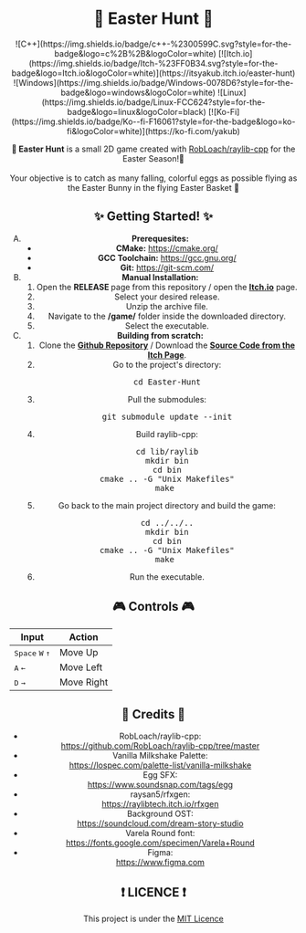 <h1 align="center">
    🥚 Easter Hunt 🐰
</h1>

<div align="center">
![C++](https://img.shields.io/badge/c++-%2300599C.svg?style=for-the-badge&logo=c%2B%2B&logoColor=white) 
[![Itch.io](https://img.shields.io/badge/Itch-%23FF0B34.svg?style=for-the-badge&logo=Itch.io&logoColor=white)](https://itsyakub.itch.io/easter-hunt) 
![Windows](https://img.shields.io/badge/Windows-0078D6?style=for-the-badge&logo=windows&logoColor=white) 
![Linux](https://img.shields.io/badge/Linux-FCC624?style=for-the-badge&logo=linux&logoColor=black) 
[![Ko-Fi](https://img.shields.io/badge/Ko--fi-F16061?style=for-the-badge&logo=ko-fi&logoColor=white)](https://ko-fi.com/yakub) 
<div>

<p align="center">
<strong>🐣 Easter Hunt</strong> is a small 2D game created with <a href="https://github.com/RobLoach/raylib-cpp">RobLoach/raylib-cpp</a> for the Easter Season!🐰 <br> <br>
Your objective is to catch as many falling, colorful eggs as possible flying as the Easter Bunny in the flying Easter Basket 🧺
</p>

<h2 align="center">
    ✨ Getting Started! ✨
</h2>
<ol type="A">
    <li> <strong>Prerequesites:</strong>
        <ul type="disc">
            <li> <strong>CMake:</strong> <a href="https://cmake.org/">https://cmake.org/</a>
            <li> <strong>GCC Toolchain:</strong> <a href="https://gcc.gnu.org/">https://gcc.gnu.org/</a>
            <li> <strong>Git:</strong> <a href="https://git-scm.com/">https://git-scm.com/</a>
        </ul>
    <li> <strong>Manual Installation:</strong>
        <ol type="1">
            <li> Open the <strong> RELEASE </strong> page from this repository / open the <strong><a href="https://itsyakub.itch.io/easter-hunt">Itch.io</a></strong> page.
            <li> Select your desired release.
            <li> Unzip the archive file.
            <li> Navigate to the <strong>/game/</strong> folder inside the downloaded directory.
            <li> Select the executable.
        </ol> 
    </li>
    <li> <strong>Building from scratch:</strong>
        <ol type="1">
            <li> Clone the <strong><a href="https://github.com/itsYakub/Easter-Hunt">Github Repository</a></strong> / Download the <strong><a href="https://itsyakub.itch.io/easter-hunt">Source Code from the Itch Page</a></strong>.
            <li> Go to the project's directory: 
<pre>
cd Easter-Hunt
</pre>
            <li> Pull the submodules: <br>
<pre>
git submodule update --init
</pre>
            <li> Build raylib-cpp: <br>
<pre>
cd lib/raylib
mkdir bin
cd bin
cmake .. -G "Unix Makefiles"
make 
</pre>
            <li> Go back to the main project directory and build the game: <br>
<pre>
cd ../../..
mkdir bin
cd bin
cmake .. -G "Unix Makefiles"
make 
</pre>
            <li> Run the executable.
        </ol>
    </li>
</ol>

<h2 align="center">
    🎮 Controls 🎮
</h2>
<table align="center">
    <thead>
        <tr>
            <th> Input </th>
            <th> Action </th>
        </tr>
    </thead>
    <tbody>
        <tr>
            <td> <kbd>Space</kbd> <kbd>W</kbd> <kbd> ↑ </kbd> </td>
            <td> Move Up </td>
        </tr>
        <tr>
            <td> <kbd>A</kbd> <kbd>←</kbd> </td>
            <td> Move Left </td>
        </tr>
        <tr>
            <td> <kbd>D</kbd> <kbd>→</kbd> </td>
            <td> Move Right </td>
        </tr>
    </tbody>
<table>

<h2 align="center">
    📖 Credits 📖
</h2>
<ul type="disc">
    <li>RobLoach/raylib-cpp: <br>
    <a href="https://github.com/RobLoach/raylib-cpp/tree/master ">https://github.com/RobLoach/raylib-cpp/tree/master </a>
    <li>Vanilla Milkshake Palette: <br>
     <a href="https://lospec.com/palette-list/vanilla-milkshake">https://lospec.com/palette-list/vanilla-milkshake</a>
    <li> Egg SFX: <br>
    <a href="https://www.soundsnap.com/tags/egg">https://www.soundsnap.com/tags/egg</a>
    <li> raysan5/rfxgen: <br>
    <a href="https://raylibtech.itch.io/rfxgen">https://raylibtech.itch.io/rfxgen</a>
    <li> Background OST: <br>
    <a href="https://soundcloud.com/dream-story-studio">https://soundcloud.com/dream-story-studio</a>
    <li> Varela Round font: <br>
    <a href="https://fonts.google.com/specimen/Varela+Round">https://fonts.google.com/specimen/Varela+Round</a>
    <li> Figma: <br>
    <a href="https://www.figma.com">https://www.figma.com</a>
</ul>

<h2 align="center">
    ❗ LICENCE ❗
</h2>
<p align="center">
    This project is under the <a href="https://github.com/itsYakub/Easter-Hunt/blob/main/LICENCE">MIT Licence</a>
</p>